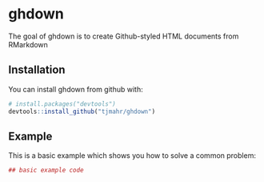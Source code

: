 
<!-- README.md is generated from README.Rmd. Please edit that file -->
ghdown
======

The goal of ghdown is to create Github-styled HTML documents from RMarkdown

Installation
------------

You can install ghdown from github with:

``` r
# install.packages("devtools")
devtools::install_github("tjmahr/ghdown")
```

Example
-------

This is a basic example which shows you how to solve a common problem:

``` r
## basic example code
```
